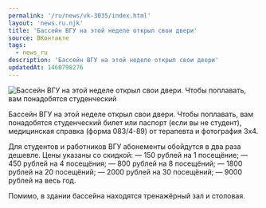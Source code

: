 ```yaml
---
permalink: '/ru/news/vk-3035/index.html'
layout: 'news.ru.njk'
title: 'Бассейн ВГУ на этой неделе открыл свои двери'
source: ВКонтакте
tags:
  - news_ru
description: 'Бассейн ВГУ на этой неделе открыл свои двери'
updatedAt: 1460798276
---
```

![Бассейн ВГУ на этой неделе открыл свои двери. Чтобы поплавать, вам понадобятся студенческий](https://sun9-55.userapi.com/impf/c631419/v631419484/25629/MFVTOvp3J-U.jpg?size=960x719&quality=96&proxy=1&sign=bb0818d8617cd4f8715854170684ce2d&c_uniq_tag=aJQpyGMUrZGzwpBssf9Tx_P3mNMj091g5eAbx9q27Gc&type=album)

Бассейн ВГУ на этой неделе открыл свои двери. Чтобы поплавать, вам понадобятся студенческий билет или паспорт (если вы не студент), медицинская справка (форма 083/4-89) от терапевта и фотография 3х4.

Для студентов и работников ВГУ абонементы обойдутся в два раза дешевле. Цены указаны со скидкой:
— 150 рублей на 1 посещёние;
— 450 рублей на 4 посещёния;
— 800 рублей на 8 посещёний;
— 1800 рублей на 20 посещёний;
— 2000 рублей на 30 посещёний;
— 9000 рублей на весь год.

Помимо, в здании бассейна находятся тренажёрный зал и столовая.
